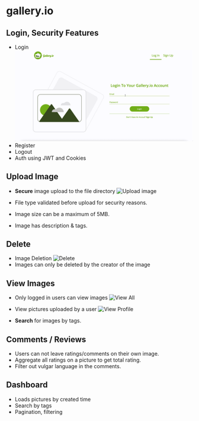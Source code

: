# gallery.io

## Login, Security Features

- Login
![Login](./assets/login.gif)
- Register
- Logout
- Auth using JWT and Cookies

## Upload Image

- **Secure** image upload to the file directory
![Upload image](./assets/upload.gif)

- File type validated before upload for security reasons.
- Image size can be a maximum of 5MB.
- Image has description & tags.

## Delete

- Image Deletion
![Delete](./assets/Delete-image.gif)
- Images can only be deleted by the creator of the image

## View  Images

- Only logged in users can view images
![View All](./assets/viewall.png)

- View pictures uploaded by a user
![View Profile](./assets/viewprofile.png)

- **Search** for images by tags.

## Comments / Reviews

- Users can not leave ratings/comments on their own image.
- Aggregate all ratings on a picture to get total rating.
- Filter out vulgar language in the comments.


## Dashboard

- Loads pictures by created time
- Search by tags
- Pagination, filtering